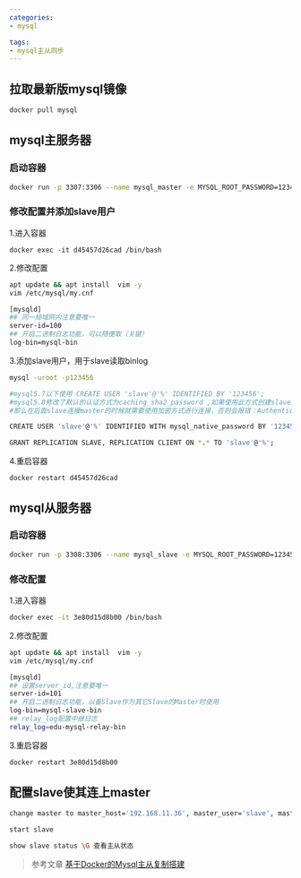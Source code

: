 ```yaml
---
categories: 
- mysql

tags:
- mysql主从同步
---
```

## 拉取最新版mysql镜像
```bash
docker pull mysql 
```
## mysql主服务器
### 启动容器
```bash
docker run -p 3307:3306 --name mysql_master -e MYSQL_ROOT_PASSWORD=123456 -d mysql:latest
```
<!--more-->

### 修改配置并添加slave用户
1.进入容器
```
docker exec -it d45457d26cad /bin/bash
```

2.修改配置    
```bash
apt update && apt install  vim -y
vim /etc/mysql/my.cnf

[mysqld]
## 同一局域网内注意要唯一
server-id=100  
## 开启二进制日志功能，可以随便取（关键）
log-bin=mysql-bin
```
3.添加slave用户，用于slave读取binlog
```bash
mysql -uroot -p123456 

#mysql5.7以下使用 CREATE USER 'slave'@'%' IDENTIFIED BY '123456';
#mysql5.8修改了默认的认证方式为caching_sha2_password ,如果使用此方式创建slave用户，
#那么在后面slave连接master的时候就需要使用加密方式进行连接，否则会报错：Authentication requires secure connection

CREATE USER 'slave'@'%' IDENTIFIED WITH mysql_native_password BY '123456';

GRANT REPLICATION SLAVE, REPLICATION CLIENT ON *.* TO 'slave'@'%';
```

4.重启容器
```
docker restart d45457d26cad
```

## mysql从服务器

### 启动容器
```bash
docker run -p 3308:3306 --name mysql_slave -e MYSQL_ROOT_PASSWORD=123456 -d mysql:latest
```
### 修改配置
1.进入容器
```bash
docker exec -it 3e80d15d8b00 /bin/bash
```
2.修改配置    
```bash
apt update && apt install  vim -y
vim /etc/mysql/my.cnf

[mysqld]
## 设置server_id,注意要唯一
server-id=101  
## 开启二进制日志功能，以备Slave作为其它Slave的Master时使用
log-bin=mysql-slave-bin   
## relay_log配置中继日志
relay_log=edu-mysql-relay-bin  
```
3.重启容器
```bash
docker restart 3e80d15d8b00
```    
## 配置slave使其连上master    
```bash
change master to master_host='192.168.11.36', master_user='slave', master_password='123456', master_port=3307, master_log_file='mysql-bin.000001', master_log_pos= 605, master_connect_retry=30;

start slave 

show slave status \G 查看主从状态

```
> 参考文章
[基于Docker的Mysql主从复制搭建](https://www.cnblogs.com/songwenjie/p/9371422.html)
